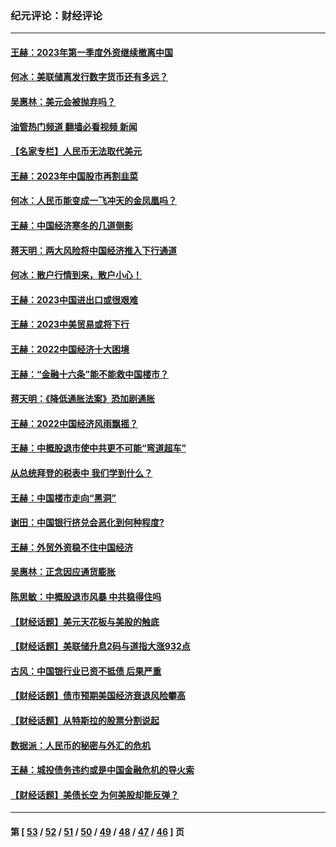 ### 纪元评论：财经评论
---
#### [王赫：2023年第一季度外资继续撤离中国](../../pages/nsc1026/n13988870.md?07080330) 
#### [何冰：美联储离发行数字货币还有多远？](../../pages/nsc1026/n13986109.md?07080330) 
#### [吴惠林：美元会被抛弃吗？](../../pages/nsc1026/n13984087.md?07080330) 
#### [油管热门频道 翻墙必看视频 新闻](ok?07080330)
#### [【名家专栏】人民币无法取代美元](../../pages/nsc1026/n13974270.md?07080330) 
#### [王赫：2023年中国股市再割韭菜](../../pages/nsc1026/n13965334.md?07080330) 
#### [何冰：人民币能变成一飞冲天的金凤凰吗？](../../pages/nsc1026/n13964999.md?07080330) 
#### [王赫：中国经济寒冬的几道侧影](../../pages/nsc1026/n13932953.md?07080330) 
#### [蒋天明：两大风险将中国经济推入下行通道](../../pages/nsc1026/n13929820.md?07080330) 
#### [何冰：散户行情到来，散户小心！](../../pages/nsc1026/n13928308.md?07080330) 
#### [王赫：2023中国进出口或很艰难](../../pages/nsc1026/n13911515.md?07080330) 
#### [王赫：2023中美贸易或将下行](../../pages/nsc1026/n13899005.md?07080330) 
#### [王赫：2022中国经济十大困境](../../pages/nsc1026/n13883766.md?07080330) 
#### [王赫：“金融十六条”能不能救中国楼市？](../../pages/nsc1026/n13868431.md?07080330) 
#### [蒋天明：《降低通胀法案》恐加剧通胀](../../pages/nsc1026/n13806996.md?07080330) 
#### [王赫：2022中国经济风雨飘摇？](../../pages/nsc1026/n13803207.md?07080330) 
#### [王赫：中概股退市使中共更不可能“弯道超车”](../../pages/nsc1026/n13802858.md?07080330) 
#### [从总统拜登的税表中 我们学到什么？](../../pages/nsc1026/n13773081.md?07080330) 
#### [王赫：中国楼市走向“黑洞”](../../pages/nsc1026/n13770647.md?07080330) 
#### [谢田：中国银行挤兑会恶化到何种程度?](../../pages/nsc1026/n13766965.md?07080330) 
#### [王赫：外贸外资稳不住中国经济](../../pages/nsc1026/n13753933.md?07080330) 
#### [吴惠林：正念因应通货膨胀](../../pages/nsc1026/n13750350.md?07080330) 
#### [陈思敏：中概股退市风暴 中共稳得住吗](../../pages/nsc1026/n13738978.md?07080330) 
#### [【财经话题】美元天花板与美股的触底](../../pages/nsc1026/n13736495.md?07080330) 
#### [【财经话题】美联储升息2码与道指大涨932点](../../pages/nsc1026/n13727377.md?07080330) 
#### [古风：中国银行业已资不抵债 后果严重](../../pages/nsc1026/n13726111.md?07080330) 
#### [【财经话题】债市预期美国经济衰退风险攀高](../../pages/nsc1026/n13698043.md?07080330) 
#### [【财经话题】从特斯拉的股票分割说起](../../pages/nsc1026/n13679733.md?07080330) 
#### [数据派：人民币的秘密与外汇的危机](../../pages/nsc1026/n13667092.md?07080330) 
#### [王赫：城投债务违约或是中国金融危机的导火索](../../pages/nsc1026/n13665322.md?07080330) 
#### [【财经话题】美债长空 为何美股却能反弹？](../../pages/nsc1026/n13665895.md?07080330) 

---
#### 第 [ [53](./53.md?07080330) / [52](./52.md?07080330) / [51](./51.md?07080330) / [50](./50.md?07080330) / [49](./49.md?07080330) / [48](./48.md?07080330) / [47](./47.md?07080330) / [46](./46.md?07080330) ] 页
